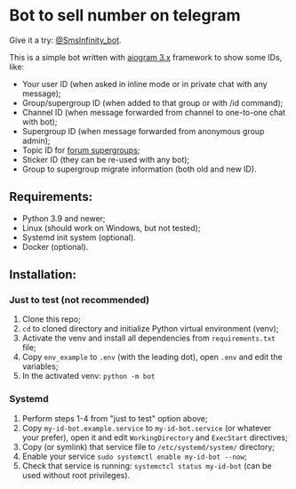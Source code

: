 # Bot to sell number on telegram
  
Give it a try: [@SmsInfinity_bot](https://t.me/SmsInfinity_bot).  

This is a simple bot written with [aiogram 3.x](https://github.com/aiogram/aiogram) framework to show some IDs, like:

* Your user ID (when asked in inline mode or in private chat with any message);  
* Group/supergroup ID (when added to that group or with /id command);  
* Channel ID (when message forwarded from channel to one-to-one chat with bot);  
* Supergroup ID (when message forwarded from anonymous group admin);  
* Topic ID for [forum supergroups](https://telegram.org/blog/topics-in-groups-collectible-usernames#topics-in-groups);  
* Sticker ID (they can be re-used with any bot);
* Group to supergroup migrate information (both old and new ID).

## Requirements:
* Python 3.9 and newer;  
* Linux (should work on Windows, but not tested);   
* Systemd init system (optional).  
* Docker (optional).

## Installation:

### Just to test (not recommended)
1. Clone this repo;
2. `cd` to cloned directory and initialize Python virtual environment (venv);
3. Activate the venv and install all dependencies from `requirements.txt` file;
4. Copy `env_example` to `.env` (with the leading dot), open `.env` and edit the variables;
5. In the activated venv: `python -m bot`

### Systemd 
1. Perform steps 1-4 from "just to test" option above;
2. Copy `my-id-bot.example.service` to `my-id-bot.service` (or whatever your prefer), open it and edit `WorkingDirectory` 
and `ExecStart` directives;
3. Copy (or symlink) that service file to `/etc/systemd/system/` directory;
4. Enable your service `sudo systemctl enable my-id-bot --now`;
5. Check that service is running: `systemctcl status my-id-bot` (can be used without root privileges).




















